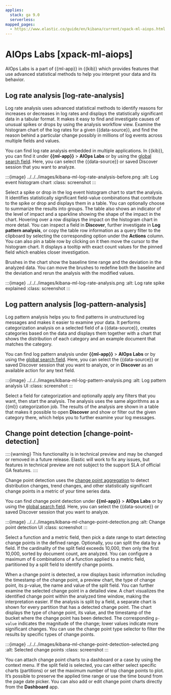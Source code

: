 ```yaml
---
applies:
  stack: ga 9.0
  serverless:
mapped_pages:
  - https://www.elastic.co/guide/en/kibana/current/xpack-ml-aiops.html
---
```


# AIOps Labs [xpack-ml-aiops]

AIOps Labs is a part of {{ml-app}} in {{kib}} which provides features that use advanced statistical methods to help you interpret your data and its behavior.

## Log rate analysis [log-rate-analysis]

Log rate analysis uses advanced statistical methods to identify reasons for increases or decreases in log rates and displays the statistically significant data in a tabular format. It makes it easy to find and investigate causes of unusual spikes or drops by using the analysis workflow view. Examine the histogram chart of the log rates for a given {{data-source}}, and find the reason behind a particular change possibly in millions of log events across multiple fields and values.

You can find log rate analysis embedded in multiple applications. In {{kib}}, you can find it under **{{ml-app}}** > **AIOps Labs** or by using the [global search field](../../../get-started/the-stack.md#kibana-navigation-search). Here, you can select the {{data-source}} or saved Discover session that you want to analyze.

:::{image} ../../../images/kibana-ml-log-rate-analysis-before.png
:alt: Log event histogram chart
:class: screenshot
:::

Select a spike or drop in the log event histogram chart to start the analysis. It identifies statistically significant field-value combinations that contribute to the spike or drop and displays them in a table. You can optionally choose to summarize the results into groups. The table also shows an indicator of the level of impact and a sparkline showing the shape of the impact in the chart. Hovering over a row displays the impact on the histogram chart in more detail. You can inspect a field in **Discover**, further investigate in **Log pattern analysis**, or copy the table row information as a query filter to the clipboard by selecting the corresponding option under the **Actions** column. You can also pin a table row by clicking on it then move the cursor to the histogram chart. It displays a tooltip with exact count values for the pinned field which enables closer investigation.

Brushes in the chart show the baseline time range and the deviation in the analyzed data. You can move the brushes to redefine both the baseline and the deviation and rerun the analysis with the modified values.

:::{image} ../../../images/kibana-ml-log-rate-analysis.png
:alt: Log rate spike explained
:class: screenshot
:::

## Log pattern analysis [log-pattern-analysis]

Log pattern analysis helps you to find patterns in unstructured log messages and makes it easier to examine your data. It performs categorization analysis on a selected field of a {{data-source}}, creates categories based on the data and displays them together with a chart that shows the distribution of each category and an example document that matches the category.

You can find log pattern analysis under **{{ml-app}}** > **AIOps Labs** or by using the [global search field](../../../get-started/the-stack.md#kibana-navigation-search). Here, you can select the {{data-source}} or saved Discover session that you want to analyze, or in **Discover** as an available action for any text field.

:::{image} ../../../images/kibana-ml-log-pattern-analysis.png
:alt: Log pattern analysis UI
:class: screenshot
:::

Select a field for categorization and optionally apply any filters that you want, then start the analysis. The analysis uses the same algorithms as a {{ml}} categorization job. The results of the analysis are shown in a table that makes it possible to open **Discover** and show or filter out the given category there, which helps you to further examine your log messages.

## Change point detection [change-point-detection]

::::{warning}
This functionality is in technical preview and may be changed or removed in a future release. Elastic will work to fix any issues, but features in technical preview are not subject to the support SLA of official GA features.
::::

Change point detection uses the [change point aggregation](https://www.elastic.co/guide/en/elasticsearch/reference/current/search-aggregations-change-point-aggregation.html) to detect distribution changes, trend changes, and other statistically significant change points in a metric of your time series data.

You can find change point detection under **{{ml-app}}** > **AIOps Labs** or by using the [global search field](../../../get-started/the-stack.md#kibana-navigation-search). Here, you can select the {{data-source}} or saved Discover session that you want to analyze.

:::{image} ../../../images/kibana-ml-change-point-detection.png
:alt: Change point detection UI
:class: screenshot
:::

Select a function and a metric field, then pick a date range to start detecting change points in the defined range. Optionally, you can split the data by a field. If the cardinality of the split field exceeds 10,000, then only the first 10,000, sorted by document count, are analyzed. You can configure a maximum of 6 combinations of a function applied to a metric field, partitioned by a split field to identify change points.

When a change point is detected, a row displays basic information including the timestamp of the change point, a preview chart, the type of change point, its p-value, the name and value of the split field. You can further examine the selected change point in a detailed view. A chart visualizes the identified change point within the analyzed time window, making the interpretation easier. If the analysis is split by a field, a separate chart is shown for every partition that has a detected change point. The chart displays the type of change point, its value, and the timestamp of the bucket where the change point has been detected. The corresponding `p-value` indicates the magnitude of the change; lower values indicate more significant changes. You can use the change point type selector to filter the results by specific types of change points.

:::{image} ../../../images/kibana-ml-change-point-detection-selected.png
:alt: Selected change points
:class: screenshot
:::

You can attach change point charts to a dashboard or a case by using the context menu. If the split field is selected, you can either select specific charts (partitions) or set the maximum number of top change points to plot. It’s possible to preserve the applied time range or use the time bound from the page date picker. You can also add or edit change point charts directly from the **Dashboard** app.
